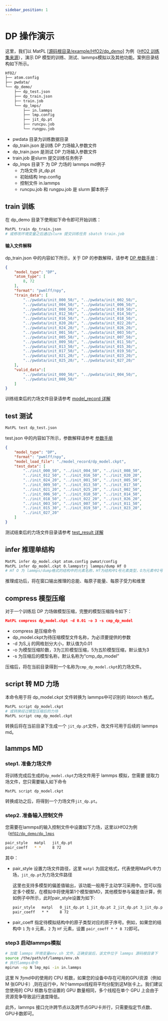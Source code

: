 ```yaml
---
sidebar_position: 1
---
```

# DP 操作演示

这里，我们以 MatPL [[源码根目录/example/HfO2/dp_demo]](https://github.com/LonxunQuantum/MatPL/blob/master/example/HfO2/dp_demo/) 为例（[HfO2 训练集来源](https://www.aissquare.com/datasets/detail?pageType=datasets&name=HfO2-dpgen&id=6)），演示 DP 模型的训练、测试、lammps模拟以及其他功能。案例目录结构如下所示。

``` txt
HfO2/
├── atom.config
├── pwdata/
└── dp_demo/
    ├── dp_test.json
    ├── dp_train.json
    ├── train.job
    └── dp_lmps/
        ├── in.lammps
        ├── lmp.config
        ├── jit_dp.pt
        ├── runcpu.job
        └── rungpu.job
```
- pwdata 目录为训练数据目录
- dp_train.json 是训练 DP 力场输入参数文件
- dp_train.json 是测试 DP 力场输入参数文件
- train.job 是slurm 提交训练任务例子
- dp_lmps 目录下 为 DP 力场的 lammps md例子
  - 力场文件 jit_dp.pt
  - 初始结构 lmp.config 
  - 控制文件 in.lammps
  - runcpu.job 和 rungpu.job 是 slurm 脚本例子

## train 训练
在 dp_demo 目录下使用如下命令即可开始训练：
``` bash
MatPL train dp_train.json
# 或修改环境变量之后通过slurm 提交训练任务 sbatch train.job
```
#### 输入文件解释
dp_train.json 中的内容如下所示，关于 DP 的参数解释，请参考 [DP 参数手册](../../Parameter%20details.md#dp-model)：

```json
{
    "model_type": "DP",
    "atom_type": [
        8, 72
    ],
    "format": "pwmlff/npy",
    "train_data": [
        "../pwdata/init_000_50/", "../pwdata/init_002_50/", 
        "../pwdata/init_004_50/", "../pwdata/init_006_50/", 
        "../pwdata/init_008_50/", "../pwdata/init_010_50/", 
        "../pwdata/init_012_50/", "../pwdata/init_014_50/", 
        "../pwdata/init_016_50/", "../pwdata/init_018_50/", 
        "../pwdata/init_020_20/", "../pwdata/init_022_20/", 
        "../pwdata/init_024_20/", "../pwdata/init_026_20/", 
        "../pwdata/init_001_50/", "../pwdata/init_003_50/", 
        "../pwdata/init_005_50/", "../pwdata/init_007_50/", 
        "../pwdata/init_009_50/", "../pwdata/init_011_50/", 
        "../pwdata/init_013_50/", "../pwdata/init_015_30/", 
        "../pwdata/init_017_50/", "../pwdata/init_019_50/", 
        "../pwdata/init_021_20/", "../pwdata/init_023_20/", 
        "../pwdata/init_025_20/", "../pwdata/init_027_20/"
    ],
    "valid_data":[
        "../pwdata/init_000_50/", "../pwdata/init_004_50/", 
        "../pwdata/init_008_50/"       
    ]
}
```

训练结束后的力场文件目录请参考 [model_record 详解](../../matpl-cmd.md#train-文件目录)


## test 测试 
``` bash
MatPL test dp_test.json
```
test.json 中的内容如下所示，参数解释请参考 [参数手册](../../Parameter%20details.md)
``` json
{
    "model_type": "DP",
    "format": "pwmlff/npy",
    "model_load_file": "./model_record/dp_model.ckpt",
    "test_data": [
        "../init_000_50", "../init_004_50", "../init_008_50", 
        "../init_012_50", "../init_016_50", "../init_020_20", 
        "../init_024_20", "../init_001_50", "../init_005_50", 
        "../init_009_50", "../init_013_50", "../init_017_50", 
        "../init_021_20", "../init_025_20", "../init_002_50", 
        "../init_006_50", "../init_010_50", "../init_014_50", 
        "../init_018_50", "../init_022_20", "../init_026_20", 
        "../init_003_50", "../init_007_50", "../init_011_50", 
        "../init_015_30", "../init_019_50", "../init_023_20", 
        "../init_027_20"
    ]
}
```
测试结束后的力场文件目录请参考 [test_result 详解](../../matpl-cmd.md#test-文件目录)

## infer 推理单结构
``` bash
MatPL infer dp_model.ckpt atom.config pwmat/config
MatPL infer dp_model.ckpt 0.lammpstrj lammps/dump Hf O
# Hf O 为 lammps/dump格式的结构中的元素名称，Hf为结构中1号元素类型，O为元素中2号元素类型
```
推理成功后，将在窗口输出推理的总能、每原子能量、每原子受力和维里

## compress 模型压缩
对于一个训练后 DP 力场做模型压缩，完整的模型压缩指令如下：

```json
MatPL compress dp_model.ckpt -d 0.01 -o 3 -s cmp_dp_model
```
- compress 是压缩命令
- dp_model.ckpt为待压缩模型文件名称，为必须要提供的参数
- -d 为S_ij 的网格划分大小，默认值为0.01
- -o 为模型压缩阶数，3为三阶模型压缩，5为五阶模型压缩，默认值为3
- -s 为压缩后的模型名称，默认名称为“cmp_dp_model”

压缩后，将在当前目录得到一个名称为`cmp_dp_model.ckpt`的力场文件。

## script 转 MD 力场
本命令用于将 dp_model.ckpt 文件转换为 lammps中可识别的 libtorch 格式。
```bash
MatPL script dp_model.ckpt
# 或转换经过模型压缩后的力场
MatPL script cmp_dp_model.ckpt
```
转换后将在当前目录下生成一个 `jit_dp.pt`文件，改文件可用于后续的 lammps md。

## lammps MD

### step1. 准备力场文件
将训练完成后生成的`dp_model.ckpt`力场文件用于 lammps 模拟，您需要
提取力场文件，您只需要输入如下命令
```
MatPL script dp_model.ckpt
```
转换成功之后，将得到一个力场文件`jit_dp.pt`。

### step2. 准备输入控制文件
您需要在lammps的输入控制文件中设置如下力场，这里以HfO2为例（[`HfO2/dp_demo/dp_lmps`](https://github.com/LonxunQuantum/MatPL/blob/master/example/HfO2/dp_demo/dp_lmps)

``` bash
pair_style   matpl   jit_dp.pt 
pair_coeff   * *     8 72
```

其中：
- pair_style 设置力场文件路径，这里 `matpl` 为固定格式，代表使用MatPL中力场，`jit_dp.pt`为力场文件路径

  这里也支持多模型的偏差值输出，该功能一般用于主动学习采用中。您可以指定多个模型，在模拟中将使用第1个模型做MD，其他模型参与偏差值计算，例如例子中所示，此时pair_style设置为如下:
  ```txt
  pair_style   matpl   0_jit_dp.pt 1_jit_dp.pt 2_jit_dp.pt 3_jit_dp.pt  out_freq ${DUMP_FREQ} out_file model_devi.out 
  pair_coeff   * *     8 72
  ```

- pair_coeff 指定待模拟结构中的原子类型对应的原子序号。例如，如果您的结构中 `1` 为 `O` 元素，`2` 为 `Hf` 元素，设置 `pair_coeff * * 8 72`即可。

### step3 启动lammps模拟

``` bash
# 加载 lammps 环境变量env.sh 文件，正确安装后，该文件位于 lammps 源码根目录下
source /the/path/of/lammps/env.sh
# 执行lammps命令
mpirun -np N lmp_mpi -in in.lammps
```
这里 N 为md中的使用的 CPU 核数，如果您的设备中存在可用的GPU资源（例如 M 张GPU卡）,则在运行中，N个lammps线程将平均分配到这M张卡上。我们建议您使用的 CPU 核数与您设置的 GPU 数量相同，多个线程在单个 GPU 上会由于资源竞争导致运行速度降低。

此外，lammps 接口允许跨节点以及跨节点GPU卡并行，只需要指定节点数、GPU卡数即可。
